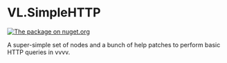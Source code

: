 # VL.SimpleHTTP

[![The package on nuget.org](https://img.shields.io/nuget/vpre/VL.SimpleHTTP?style=for-the-badge)](https://www.nuget.org/packages/VL.SimpleHTTP)

A super-simple set of nodes and a bunch of help patches to perform basic HTTP queries in vvvv.
